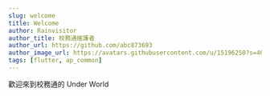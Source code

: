 ```yaml
---
slug: welcome
title: Welcome
author: Rainvisitor
author_title: 校務通維護者
author_url: https://github.com/abc873693
author_image_url: https://avatars.githubusercontent.com/u/15196250?s=400&v=4
tags: [flutter, ap_common]
---
```


歡迎來到校務通的 Under World
